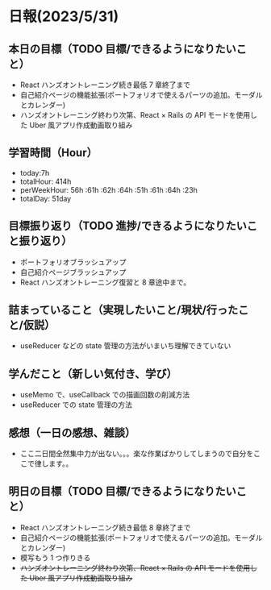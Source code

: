 # 日報(2023/5/31)

## 本日の目標（TODO 目標/できるようになりたいこと）

- React ハンズオントレーニング続き最低 7 章終了まで
- 自己紹介ページの機能拡張(ポートフォリオで使えるパーツの追加。モーダルとカレンダー)
- ハンズオントレーニング終わり次第、React × Rails の API モードを使用した Uber 風アプリ作成動画取り組み

## 学習時間（Hour）

- today:7h
- totalHour: 414h
- perWeekHour: 56h :61h :62h :64h :51h :61h :64h :23h
- totalDay: 51day

## 目標振り返り（TODO 進捗/できるようになりたいこと振り返り）

- ポートフォリオブラッシュアップ
- 自己紹介ページブラッシュアップ
- React ハンズオントレーニング復習と 8 章途中まで。

## 詰まっていること（実現したいこと/現状/行ったこと/仮説）

- useReducer などの state 管理の方法がいまいち理解できていない

## 学んだこと（新しい気付き、学び）

- useMemo で、useCallback での描画回数の削減方法
- useReducer での state 管理の方法

## 感想（一日の感想、雑談）

- ここ二日間全然集中力が出ない。。。楽な作業ばかりしてしまうので自分をここで律します。。

## 明日の目標（TODO 目標/できるようになりたいこと）

- React ハンズオントレーニング続き最低 8 章終了まで
- 自己紹介ページの機能拡張(ポートフォリオで使えるパーツの追加。モーダルとカレンダー)
- 模写もう 1 つ作りきる
- ~~ハンズオントレーニング終わり次第、React × Rails の API モードを使用した Uber 風アプリ作成動画取り組み~~
